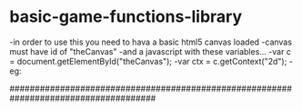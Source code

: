 # basic-game-functions-library
-in order to use this you need to hava a basic html5 canvas loaded
-canvas must have id of "theCanvas"
-and a javascript with these variables...
-var c = document.getElementById("theCanvas");
-var ctx = c.getContext("2d");
-eg:

#####################################################################################
<!doctype html>
<html>
    <head>
        <meta charset="UTF-8">
        <meta name="viewport" content="width=device-width, initial-scale=1.0">
        <title>Home</title>
        <script src="jsgfl.js" type="text/javascript"></script>
    </head>
    <body>
        <canvas id="theCanvas" width="400" height="400"></canvas>
        <script type="text/javascript">
        	var c = document.getElementById("theCanvas");
        	var ctx = c.getContext("2d");

        	//your code...
        	//example1:
        	/*drawString("Example 1","40px Arial",0,300,"#668844");

        	var charlie = new rectMngr(0,0,40,40,"blue","blueBoxObject");
        	imageShow(charlie);*/

        	//example2:
        	/*drawString("Example 2","40px Arial",0,300,"#668844");

        	var charlie = new rectMngr(0,0,40,40,"blue","blueBoxObject"),
        		gloria = new rectMngr(50,100,40,40,"red","redBoxObject1"),
        		green = new rectMngr(200,200,40,40,"#abe","nice");
        	var objectsArray = [charlie,gloria,green];

        	itemsShow(objectsArray);*/
        </script>
    </body>
</html>
#####################################################################################
